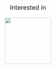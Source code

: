 <!-- ## Hi there 👋 -->

<!-- <p align="center"> -->
<img style="display: none;" src="https://moe-counter.glitch.me/get/@fijay?theme=rule34" hidden="hidden">
<!-- </p> -->
<!--
**KermitFiJay/KermitFiJay** is a ✨ _special_ ✨ repository because its `README.md` (this file) appears on your GitHub profile.
Here are some ideas to get you started:
-->

<p style="font-size: 20px" align="center">Interested in</p>
<p align="center">
  <img width="150" src="https://frida.re/img/logotype.svg">
</p>

<!--
Experience: --soon
-->
